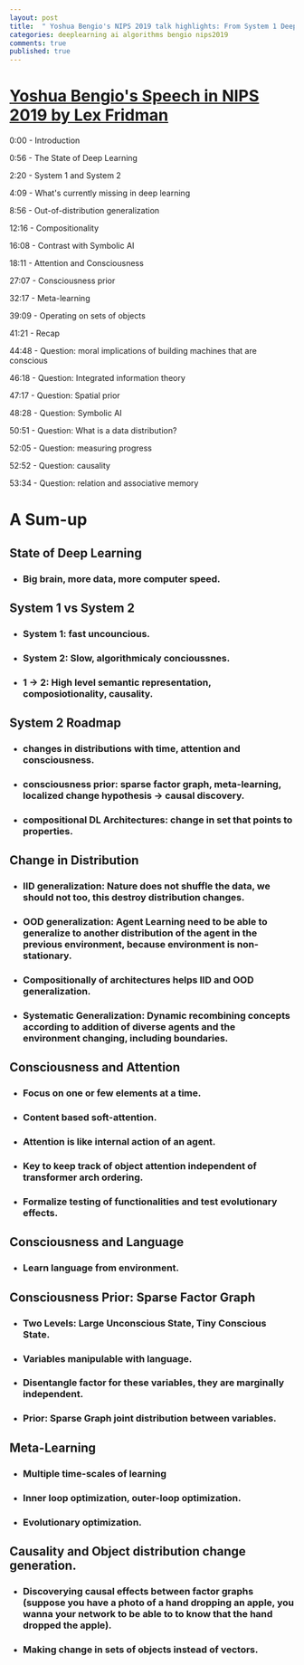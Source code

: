 ```yaml
---
layout: post
title:  " Yoshua Bengio's NIPS 2019 talk highlights: From System 1 Deep Learning to System 2 Deep Learning "
categories: deeplearning ai algorithms bengio nips2019
comments: true
published: true
---
```


# [Yoshua Bengio's Speech in NIPS 2019 by Lex Fridman][bengiospeech]

0:00 - Introduction

0:56 - The State of Deep Learning

2:20 - System 1 and System 2

4:09 - What's currently missing in deep learning

8:56 - Out-of-distribution generalization

12:16 - Compositionality

16:08 - Contrast with Symbolic AI

18:11 - Attention and Consciousness

27:07 - Consciousness prior

32:17 - Meta-learning

39:09 - Operating on sets of objects

41:21 - Recap

44:48 - Question: moral implications of building machines that are conscious

46:18 - Question: Integrated information theory

47:17 - Question: Spatial prior

48:28 - Question: Symbolic AI

50:51 - Question: What is a data distribution?

52:05 - Question: measuring progress

52:52 - Question: causality

53:34 - Question: relation and associative memory

# A Sum-up 

## State of Deep Learning

- ### Big brain, more data, more computer speed.

## System 1 vs System 2 

- ### System 1: fast uncouncious.
- ### System 2: Slow, algorithmicaly concioussnes.
- ### 1 -> 2: High level semantic representation, composiotionality, causality.

## System 2 Roadmap

- ### changes in distributions with time, attention and consciousness.
- ### consciousness prior: sparse factor graph, meta-learning, localized change hypothesis -> causal discovery.
- ### compositional DL Architectures: change in set that points to properties.

## Change in Distribution

- ### IID generalization: Nature does not shuffle the data, we should not too, this destroy distribution changes.
- ### OOD generalization: Agent Learning need to be able to generalize to another distribution of the agent in the previous environment, because environment is non-stationary.
- ### Compositionally of architectures helps IID and OOD generalization.
- ### Systematic Generalization: Dynamic recombining concepts according to addition of diverse agents and the environment changing, including boundaries.

## Consciousness and Attention

- ### Focus on one or few elements at a time.
- ### Content based soft-attention.
- ### Attention is like internal action of an agent.
- ### Key to keep track of object attention independent of transformer arch ordering.
- ### Formalize testing of functionalities and test evolutionary effects.

## Consciousness and Language

- ### Learn language from environment. 

## Consciousness Prior: Sparse Factor Graph 

- ### Two Levels: Large Unconscious State, Tiny Conscious State.
- ### Variables manipulable with language.
- ### Disentangle factor for these variables, they are marginally independent.
- ### Prior: Sparse Graph joint distribution between variables.

## Meta-Learning

- ### Multiple time-scales of learning
- ### Inner loop optimization, outer-loop optimization.
- ### Evolutionary optimization.

## Causality and Object distribution change generation.

- ### Discoverying causal effects between factor graphs (suppose you have a photo of a hand dropping an apple, you wanna your network to be able to to know that the hand dropped the apple).
- ### Making change in sets of objects instead of vectors.

[bengiospeech]: https://www.youtube.com/watch?v=T3sxeTgT4qc
